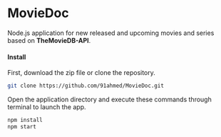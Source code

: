# MovieDoc
Node.js application for new released and upcoming movies and series based on **TheMovieDB-API**.

#### Install
First, download the zip file or clone the repository.
``` bash
git clone https://github.com/91ahmed/MovieDoc.git
```

Open the application directory and execute these commands through terminal to launch the app. 
``` bash
npm install
npm start
```
